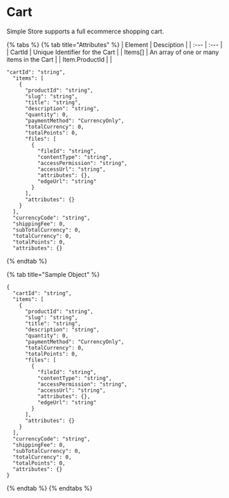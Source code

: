 # Cart

Simple Store supports a full ecommerce shopping cart.

{% tabs %}
{% tab title="Attributes" %}
| Element | Desciption |
| :--- | :--- |
| CartId | Unique Identifier for the Cart |
| Items\[\] | An array of one or many items in the Cart |
| Item.ProductId |  |



  
  


```text
"cartId": "string",
  "items": [
    {
      "productId": "string",
      "slug": "string",
      "title": "string",
      "description": "string",
      "quantity": 0,
      "paymentMethod": "CurrencyOnly",
      "totalCurrency": 0,
      "totalPoints": 0,
      "files": [
        {
          "fileId": "string",
          "contentType": "string",
          "accessPermission": "string",
          "accessUrl": "string",
          "attributes": {},
          "edgeUrl": "string"
        }
      ],
      "attributes": {}
    }
  ],
  "currencyCode": "string",
  "shippingFee": 0,
  "subTotalCurrency": 0,
  "totalCurrency": 0,
  "totalPoints": 0,
  "attributes": {}
```
{% endtab %}

{% tab title="Sample Object" %}
```text
{
  "cartId": "string",
  "items": [
    {
      "productId": "string",
      "slug": "string",
      "title": "string",
      "description": "string",
      "quantity": 0,
      "paymentMethod": "CurrencyOnly",
      "totalCurrency": 0,
      "totalPoints": 0,
      "files": [
        {
          "fileId": "string",
          "contentType": "string",
          "accessPermission": "string",
          "accessUrl": "string",
          "attributes": {},
          "edgeUrl": "string"
        }
      ],
      "attributes": {}
    }
  ],
  "currencyCode": "string",
  "shippingFee": 0,
  "subTotalCurrency": 0,
  "totalCurrency": 0,
  "totalPoints": 0,
  "attributes": {}
}
```
{% endtab %}
{% endtabs %}





